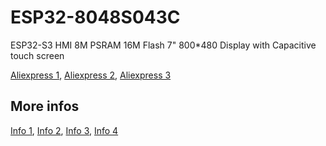 # ESP32-8048S043C

ESP32-S3 HMI 8M PSRAM 16M Flash 7" 800*480 Display with Capacitive touch screen 

[Aliexpress 1](https://www.aliexpress.us/item/3256805374605803.html), 
[Aliexpress 2](https://www.aliexpress.com/item/1005004788147691.html),
[Aliexpress 3](https://www.aliexpress.com/item/1005004788147691.html)


## More infos
[Info 1](https://esp3d.io/esp3d-tft/v1.x/hardware/sunton-43-8048/index.html), 
[Info 2](https://homeding.github.io/boards/esp32s3/panel-8048S043.htm), 
[Info 3](https://wiki.makerfabs.com/Sunton_ESP32_S3_4.3_inch_800x400_IPS_with_Touch.html),
[Info 4](https://github.com/rzeldent/esp32-smartdisplay)

